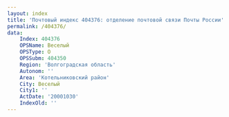 ```yaml
---
layout: index
title: 'Почтовый индекс 404376: отделение почтовой связи Почты России'
permalink: /404376/
data:
    Index: 404376
    OPSName: Веселый
    OPSType: О
    OPSSubm: 404350
    Region: 'Волгоградская область'
    Autonom: ''
    Area: 'Котельниковский район'
    City: Веселый
    City1: ''
    ActDate: '20001030'
    IndexOld: ''
---
```

